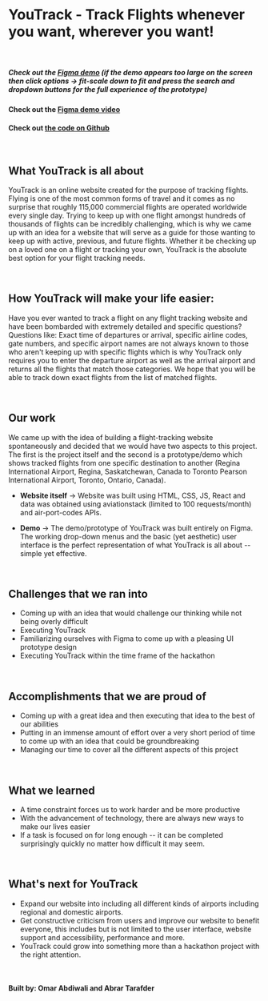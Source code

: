 # YouTrack - Track Flights whenever you want, wherever you want!

<br>

##### Check out the <a href="https://www.figma.com/proto/fH3WbytL5GgfbafKiKVi0N/YouTrack?node-id=13%3A182&scaling=contain&page-id=0%3A1&starting-point-node-id=13%3A182" target="_blank">Figma demo</a> (if the demo appears too large on the screen then click **options -> fit-scale down to fit**</span> and press the search and dropdown buttons for the full experience of the prototype)

#### Check out the <a href="https://youtu.be/W1-MY2DVFt4" target="_blank">Figma demo video</a>

#### Check out <a href="https://github.com/omarabdiwali/YouTrack" target="_blank">the code on Github</a>

<br>

## What YouTrack is all about

YouTrack is an online website created for the purpose of tracking flights. Flying is one of the most common forms of travel and it comes as no surprise that roughly 115,000 commercial flights are operated worldwide every single day. Trying to keep up with one flight amongst hundreds of thousands of flights can be incredibly challenging, which is why we came up with an idea for a website that will serve as a guide for those wanting to keep up with active, previous, and future flights. Whether it be checking up on a loved one on a flight or tracking your own, YouTrack is the absolute best option for your flight tracking needs. 


<br>

## How YouTrack will make your life easier:
Have you ever wanted to track a flight on any flight tracking website and have been bombarded with extremely detailed and specific questions? Questions like: Exact time of departures or arrival, specific airline codes, gate numbers, and specific airport names are not always known to those who aren't keeping up with specific flights which is why YouTrack only requires you to enter the departure airport as well as the arrival airport and returns all the flights that match those categories. We hope that you will be able to track down exact flights from the list of matched flights. 
 

<br>

## Our work

We came up with the idea of building a flight-tracking website spontaneously and decided that we would have two aspects to this project. The first is the project itself and the second is a prototype/demo which shows tracked flights from one specific destination to another (Regina International Airport, Regina, Saskatchewan, Canada to Toronto Pearson International Airport, Toronto, Ontario, Canada). 

* **Website itself** -> Website was built using HTML, CSS, JS, React and data was obtained using aviationstack (limited to 100 requests/month) and air-port-codes APIs.

* **Demo** -> The demo/prototype of YouTrack was built entirely on Figma. The working drop-down menus and the basic (yet aesthetic) user interface is the perfect representation of what YouTrack is all about -- simple yet effective.

<br>

## Challenges that we ran into
* Coming up with an idea that would challenge our thinking while not being overly difficult
* Executing YouTrack
* Familiarizing ourselves with Figma to come up with a pleasing UI prototype design
* Executing YouTrack within the time frame of the hackathon
<br>

## Accomplishments that we are proud of 

* Coming up with a great idea and then executing that idea to the best of our abilities
* Putting in an immense amount of effort over a very short period of time to come up with an idea that could be groundbreaking
* Managing our time to cover all the different aspects of this project


<br>

## What we learned 

* A time constraint forces us to work harder and be more productive
* With the advancement of technology, there are always new ways to make our lives easier
* If a task is focused on for long enough -- it can be completed surprisingly quickly no matter how difficult it may seem. 

<br>

## What's next for YouTrack

* Expand our website into including all different kinds of airports including regional and domestic airports. 
* Get constructive criticism from users and improve our website to benefit everyone, this includes but is not limited to the user interface, website support and accessibility, performance and more.
* YouTrack could grow into something more than a hackathon project with the right attention. 


<br>

#### Built by: Omar Abdiwali and Abrar Tarafder
